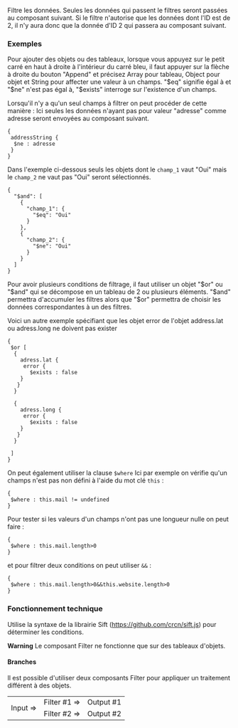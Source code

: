 Filtre les données. Seules les données qui passent le filtres seront passées au composant suivant.
Si le filtre n'autorise que les données dont l'ID est de 2, il n'y aura donc que la donnée d'ID 2 qui passera au composant suivant.

### Exemples

Pour ajouter des objets ou des tableaux, lorsque vous appuyez sur le petit carré en haut à droite à l'intérieur du carré bleu, il faut appuyer sur la flèche à droite du bouton "Append" et précisez Array pour tableau, Object pour objet et String pour affecter une valeur à un champs.
"$eq" signifie égal à et "$ne" n'est pas égal à, "$exists" interroge sur l'existence d'un champs.

Lorsqu'il n'y a qu'un seul champs à filtrer on peut procéder de cette manière : 
Ici seules les données n'ayant pas pour valeur "adresse" comme adresse seront envoyées au composant suivant.

```
{
 addressString {
  $ne : adresse
 }
}
```

Dans l'exemple ci-dessous seuls les objets dont le `champ_1` vaut "Oui" mais le `champ_2` ne vaut pas "Oui" seront sélectionnés.

```
{
  "$and": [
    {
      "champ_1": {
        "$eq": "Oui"
      }
    },
    {
      "champ_2": {
        "$ne": "Oui"
      }
    }
  ]
}
```

Pour avoir plusieurs conditions de filtrage, il faut utiliser un objet "$or" ou "$and" qui se décompose en un tableau de 2 ou plusieurs éléments.
"$and" permettra d'accumuler les filtres alors que "$or" permettra de choisir les données correspondantes à un des filtres.

Voici un autre exemple spécifiant que les objet error de l'objet address.lat ou adress.long ne doivent pas exister

```
{
 $or [
  {
    adress.lat {
     error {
       $exists : false
    }
   }
  }

  {
    adress.long {
     error {
       $exists : false
    }
   }
  }

 ]
}
```

On peut également utiliser la clause `$where`
Ici par exemple on vérifie qu'un champs n'est pas non défini à l'aide du mot clé `this` : 

```
{
 $where : this.mail != undefined
}
```

Pour tester si les valeurs d'un champs n'ont pas une longueur nulle on peut faire : 

```
{
 $where : this.mail.length>0
}
```

et pour filtrer deux conditions on peut utiliser `&&` :

```
{
 $where : this.mail.length>0&&this.website.length>0
}
```

### Fonctionnement technique

Utilise la syntaxe de la librairie Sift (https://github.com/crcn/sift.js) pour déterminer les conditions.

**Warning**
Le composant Filter ne fonctionne que sur des tableaux d'objets.

#### Branches

Il est possible d'utiliser deux composants Filter pour appliquer un traitement différent à des objets.

<table>
  <tr>
    <td rowspan="3">Input =></td>
    <td>Filter #1 =></td>
    <td>Output #1</td>
  </tr>
  <tr>
    <td>Filter #2 =></td>
    <td>Output #2</td>
  </tr>
</table>
